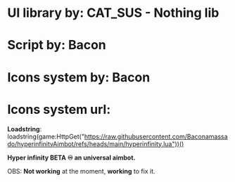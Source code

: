 # UI library by: CAT_SUS - Nothing lib

# Script by: Bacon

# Icons system by: Bacon

# Icons system url: 

**Loadstring**: loadstring(game:HttpGet("https://raw.githubusercontent.com/Baconamassado/hyperinfinityAimbot/refs/heads/main/hyperinfinity.lua"))()


__**Hyper infinity BETA ♾️ an universal aimbot.**__

OBS: **Not working** at the moment, **working** to fix it.
